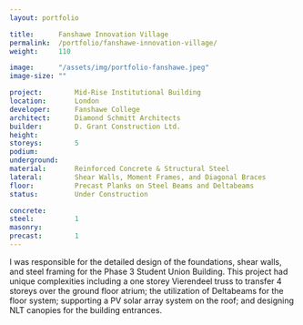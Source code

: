 ```yaml
---
layout: portfolio

title:      Fanshawe Innovation Village
permalink:  /portfolio/fanshawe-innovation-village/
weight:     110

image:      "/assets/img/portfolio-fanshawe.jpeg"
image-size: ""

project:        Mid-Rise Institutional Building
location:       London
developer:      Fanshawe College
architect:      Diamond Schmitt Architects
builder:        D. Grant Construction Ltd.
height:         
storeys:        5
podium:         
underground:    
material:       Reinforced Concrete & Structural Steel
lateral:        Shear Walls, Moment Frames, and Diagonal Braces
floor:          Precast Planks on Steel Beams and Deltabeams
status:         Under Construction

concrete:       
steel:          1
masonry:        
precast:        1
---
```


<div id="content">
    <p>I was responsible for the detailed design of the foundations, shear walls, and steel framing for the Phase 3 Student Union Building. This project had unique complexities including a one storey Vierendeel truss to transfer 4 storeys over the ground floor atrium; the utilization of Deltabeams for the floor system; supporting a PV solar array system  on the roof; and designing NLT canopies for the building entrances.</p>
</div>